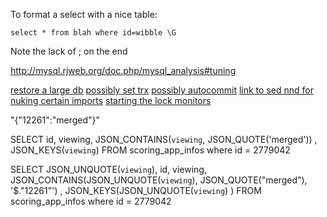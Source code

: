 To format a select with a nice table:

`select * from blah where id=wibble \G`

Note the lack of ; on the end

http://mysql.rjweb.org/doc.php/mysql_analysis#tuning

[restore a large db](https://stackoverflow.com/questions/13717277/how-can-i-import-a-large-14-gb-mysql-dump-file-into-a-new-mysql-database)
[possibly set trx](https://dba.stackexchange.com/questions/29963/dynamic-change-to-innodb-flush-log-at-trx-comm)
[possibly autocommit](https://serverfault.com/questions/146525/how-can-i-speed-up-a-mysql-restore-from-a-dump-file)
[link to sed nnd for nuking certain imports](https://stackoverflow.com/a/12226844)
[starting the lock monitors](https://dev.mysql.com/doc/refman/5.6/en/innodb-enabling-monitors.html)

"{\"12261\":\"merged\"}"


SELECT  id, viewing, JSON_CONTAINS(`viewing`, JSON_QUOTE('merged')) , JSON_KEYS(`viewing`)
FROM scoring_app_infos
where id = 2779042

SELECT JSON_UNQUOTE(`viewing`), 
id,
 viewing,
 JSON_CONTAINS(JSON_UNQUOTE(`viewing`), JSON_QUOTE("merged"), '$."12261"') , JSON_KEYS(JSON_UNQUOTE(`viewing`)
)
FROM scoring_app_infos
where id = 2779042
